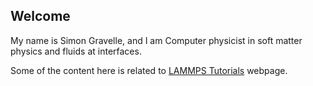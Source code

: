 ## Welcome

My name is Simon Gravelle, and I am Computer physicist in soft matter physics and fluids at interfaces. 

Some of the content here is related to [LAMMPS Tutorials](lammpstutorials.github.io) webpage.